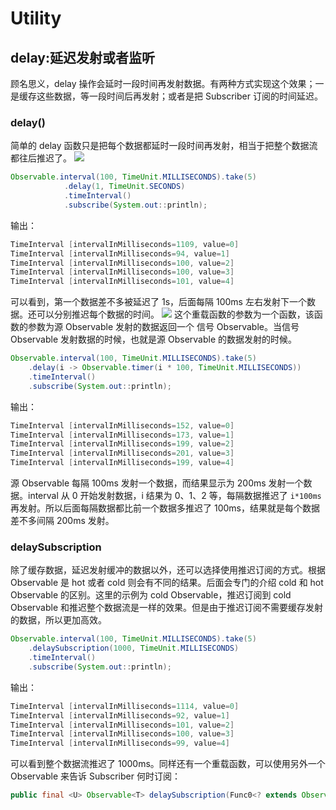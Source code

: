 # Utility

## delay:延迟发射或者监听

顾名思义，delay 操作会延时一段时间再发射数据。有两种方式实现这个效果；一是缓存这些数据，等一段时间后再发射；或者是把 Subscriber 订阅的时间延迟。

### delay()

简单的 delay 函数只是把每个数据都延时一段时间再发射，相当于把整个数据流都往后推迟了。
![](http://img0.tuicool.com/Ezmeqy3.png!web)

```java
Observable.interval(100, TimeUnit.MILLISECONDS).take(5)
            .delay(1, TimeUnit.SECONDS)
            .timeInterval()
            .subscribe(System.out::println);
```

输出：

```java
TimeInterval [intervalInMilliseconds=1109, value=0]
TimeInterval [intervalInMilliseconds=94, value=1]
TimeInterval [intervalInMilliseconds=100, value=2]
TimeInterval [intervalInMilliseconds=100, value=3]
TimeInterval [intervalInMilliseconds=101, value=4]
```

可以看到，第一个数据差不多被延迟了 1s，后面每隔 100ms 左右发射下一个数据。还可以分别推迟每个数据的时间。
![](http://img0.tuicool.com/RZJj6j.png!web)
这个重载函数的参数为一个函数，该函数的参数为源 Observable 发射的数据返回一个 信号 Observable。当信号 Observable 发射数据的时候，也就是源 Observable 的数据发射的时候。

```java
Observable.interval(100, TimeUnit.MILLISECONDS).take(5)
    .delay(i -> Observable.timer(i * 100, TimeUnit.MILLISECONDS))
    .timeInterval()
    .subscribe(System.out::println);
```

输出：

```java
TimeInterval [intervalInMilliseconds=152, value=0]
TimeInterval [intervalInMilliseconds=173, value=1]
TimeInterval [intervalInMilliseconds=199, value=2]
TimeInterval [intervalInMilliseconds=201, value=3]
TimeInterval [intervalInMilliseconds=199, value=4]
```

源 Observable 每隔 100ms 发射一个数据，而结果显示为 200ms 发射一个数据。interval 从 0 开始发射数据，i 结果为 0、1、2 等，每隔数据推迟了 `i*100ms` 再发射。所以后面每隔数据都比前一个数据多推迟了 100ms，结果就是每个数据差不多间隔 200ms 发射。

### delaySubscription

除了缓存数据，延迟发射缓冲的数据以外，还可以选择使用推迟订阅的方式。根据 Observable 是 hot 或者 cold 则会有不同的结果。后面会专门的介绍 cold 和 hot Observable 的区别。这里的示例为 cold Observable，推迟订阅到 cold Observable 和推迟整个数据流是一样的效果。但是由于推迟订阅不需要缓存发射的数据，所以更加高效。

```java
Observable.interval(100, TimeUnit.MILLISECONDS).take(5)
    .delaySubscription(1000, TimeUnit.MILLISECONDS)
    .timeInterval()
    .subscribe(System.out::println);
```

输出：

```java
TimeInterval [intervalInMilliseconds=1114, value=0]
TimeInterval [intervalInMilliseconds=92, value=1]
TimeInterval [intervalInMilliseconds=101, value=2]
TimeInterval [intervalInMilliseconds=100, value=3]
TimeInterval [intervalInMilliseconds=99, value=4]
```

可以看到整个数据流推迟了 1000ms。同样还有一个重载函数，可以使用另外一个 Observable 来告诉 Subscriber 何时订阅：

```java
public final <U> Observable<T> delaySubscription(Func0<? extends Observable<U>> subscriptionDelay)
```
